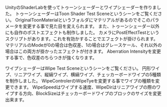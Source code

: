 UnityのShaderLabを使ってトゥーンシェーダーとワイプシェーダーを作りました。
トゥーンシェーダーはToon Shader Test Sceneというシーンをご覧ください。
OriginalToonMaterialというフォルダにマテリアルがあるのでそこのパラメータを変更する事で見た目を変えられます。
また、トゥーンシェーダー以外にも自作のポストエフェクトも制作しました。
カメラにPostEffectTestというスクリプトがあります。これを有効かすることでエフェクトが掛けられます。
マテリアルのModeが0の場合は色収差、1の場合はグレースケール、それ以外の場合はこの両方が掛かったエフェクトが付きます。
Aberration Intensityを変更する事で、色収差のちらつきが強くなります。

ワイプシェーダーはWipe Test Sceneというシーンをご覧ください。
円形ワイプ、リニアワイプ、縦縞ワイプ、横縞ワイプ、チェッカーボードワイプの5種類を制作しました。
WipeControlerのWipeTyeを変更する事でワイプの種類を変更できます。
WipeSpeedはワイプする速度、WipeDirはリニアワイプの際のワイプする方向、BlockSizeはチェッカーボードワイプのブロックのサイズを変更出来ます。

